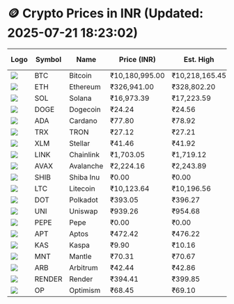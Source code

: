# 🪙 Crypto Prices in INR (Updated: 2025-07-21 18:23:02)

| Logo | Symbol | Name       | Price (INR) | Est. High | Est. Low | Gross Profit | Fees | Net Profit | ROI % |
|------|--------|------------|-------------|-----------|----------|---------------|------|-------------|--------|
| ![](https://coin-images.coingecko.com/coins/images/1/large/bitcoin.png?1696501400) | BTC    | Bitcoin    | ₹10,180,995.00 | ₹10,218,165.45 | ₹10,143,824.55 | ₹732.87 | ₹200.00 | ₹532.87 | 0.53% |
| ![](https://coin-images.coingecko.com/coins/images/279/large/ethereum.png?1696501628) | ETH    | Ethereum   | ₹326,941.00 | ₹328,802.20 | ₹325,079.80 | ₹1,145.07 | ₹200.00 | ₹945.07 | 0.95% |
| ![](https://coin-images.coingecko.com/coins/images/4128/large/solana.png?1718769756) | SOL    | Solana     | ₹16,973.39 | ₹17,223.59 | ₹16,723.19 | ₹2,992.25 | ₹200.00 | ₹2,792.25 | 2.79% |
| ![](https://coin-images.coingecko.com/coins/images/5/large/dogecoin.png?1696501409) | DOGE   | Dogecoin   | ₹24.24 | ₹24.56 | ₹23.92 | ₹2,709.48 | ₹200.00 | ₹2,509.48 | 2.51% |
| ![](https://coin-images.coingecko.com/coins/images/975/large/cardano.png?1696502090) | ADA    | Cardano    | ₹77.80 | ₹78.92 | ₹76.68 | ₹2,930.49 | ₹200.00 | ₹2,730.49 | 2.73% |
| ![](https://coin-images.coingecko.com/coins/images/1094/large/tron-logo.png?1696502193) | TRX    | TRON       | ₹27.12 | ₹27.21 | ₹27.03 | ₹643.66 | ₹200.00 | ₹443.66 | 0.44% |
| ![](https://coin-images.coingecko.com/coins/images/100/large/fmpFRHHQ_400x400.jpg?1735231350) | XLM    | Stellar    | ₹41.46 | ₹41.92 | ₹41.00 | ₹2,261.17 | ₹200.00 | ₹2,061.17 | 2.06% |
| ![](https://coin-images.coingecko.com/coins/images/877/large/chainlink-new-logo.png?1696502009) | LINK   | Chainlink  | ₹1,703.05 | ₹1,719.12 | ₹1,686.98 | ₹1,905.48 | ₹200.00 | ₹1,705.48 | 1.71% |
| ![](https://coin-images.coingecko.com/coins/images/12559/large/Avalanche_Circle_RedWhite_Trans.png?1696512369) | AVAX   | Avalanche  | ₹2,224.16 | ₹2,243.89 | ₹2,204.43 | ₹1,790.40 | ₹200.00 | ₹1,590.40 | 1.59% |
| ![](https://coin-images.coingecko.com/coins/images/11939/large/shiba.png?1696511800) | SHIB   | Shiba Inu  | ₹0.00 | ₹0.00 | ₹0.00 | ₹1,585.79 | ₹200.00 | ₹1,385.79 | 1.39% |
| ![](https://coin-images.coingecko.com/coins/images/2/large/litecoin.png?1696501400) | LTC    | Litecoin   | ₹10,123.64 | ₹10,196.56 | ₹10,050.72 | ₹1,450.97 | ₹200.00 | ₹1,250.97 | 1.25% |
| ![](https://coin-images.coingecko.com/coins/images/12171/large/polkadot.png?1696512008) | DOT    | Polkadot   | ₹393.05 | ₹396.27 | ₹389.83 | ₹1,649.93 | ₹200.00 | ₹1,449.93 | 1.45% |
| ![](https://coin-images.coingecko.com/coins/images/12504/large/uniswap-logo.png?1720676669) | UNI    | Uniswap    | ₹939.26 | ₹954.68 | ₹923.84 | ₹3,337.91 | ₹200.00 | ₹3,137.91 | 3.14% |
| ![](https://coin-images.coingecko.com/coins/images/29850/large/pepe-token.jpeg?1696528776) | PEPE   | Pepe       | ₹0.00 | ₹0.00 | ₹0.00 | ₹1,614.10 | ₹200.00 | ₹1,414.10 | 1.41% |
| ![](https://coin-images.coingecko.com/coins/images/26455/large/aptos_round.png?1696525528) | APT    | Aptos      | ₹472.42 | ₹476.22 | ₹468.62 | ₹1,620.28 | ₹200.00 | ₹1,420.28 | 1.42% |
| ![](https://coin-images.coingecko.com/coins/images/25751/large/kaspa-icon-exchanges.png?1696524837) | KAS    | Kaspa      | ₹9.90 | ₹10.16 | ₹9.64 | ₹5,447.47 | ₹200.00 | ₹5,247.47 | 5.25% |
| ![](https://coin-images.coingecko.com/coins/images/30980/large/Mantle-Logo-mark.png?1739213200) | MNT    | Mantle     | ₹70.31 | ₹70.67 | ₹69.95 | ₹1,033.62 | ₹200.00 | ₹833.62 | 0.83% |
| ![](https://coin-images.coingecko.com/coins/images/16547/large/arb.jpg?1721358242) | ARB    | Arbitrum   | ₹42.44 | ₹42.86 | ₹42.02 | ₹2,013.47 | ₹200.00 | ₹1,813.47 | 1.81% |
| ![](https://coin-images.coingecko.com/coins/images/11636/large/rndr.png?1696511529) | RENDER | Render     | ₹394.41 | ₹399.85 | ₹388.97 | ₹2,796.61 | ₹200.00 | ₹2,596.61 | 2.60% |
| ![](https://coin-images.coingecko.com/coins/images/25244/large/Optimism.png?1696524385) | OP     | Optimism   | ₹68.45 | ₹69.10 | ₹67.80 | ₹1,915.92 | ₹200.00 | ₹1,715.92 | 1.72% |
